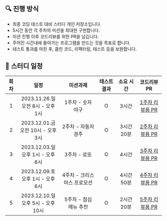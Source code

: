 ## 🔍 진행 방식

- 최종 코딩 테스트 대비 스터디 개인 저장소입니다.
- 5시간 동안 각 주차의 미션을 최대한 구현합니다.
- 미션 진행 이후 코드리뷰를 위한 PR을 남깁니다.
- 주어진 시간내에 돌아가는 프로그램을 만드는 것을 목표로 합니다.
- 테스트 통과를 마친 후, 클린 코드, 리팩터링, 테스트 등을 보완합니다.

## 📮 스터디 일정

| 회차 |                  일정                  |          미션과제           | 테스트 결과 | 소요 시간  |                                  코드리뷰 PR                                  |
| :--: | :------------------------------------: | :-------------------------: | :---------: | :--------: | :---------------------------------------------------------------------------: |
|  1   | 2023.11.26.일<br> 오전 8시 - 오후 1시  |      1주차 - 숫자 야구      |      O      |   3시간    | [1주차 리뷰용 PR](https://github.com/nincoding/practice-5hour-mission/pull/1) |
|  2   | 2023.12.01.금<br> 오전 10시 - 오후 3시 |     2주차 - 자동차 경주     |      O      | 3시간 20분 | [2주차 리뷰용 PR](https://github.com/nincoding/practice-5hour-mission/pull/2) |
|  3   | 2023.12.03.일<br> 오후 1시 - 오후 6시  |        3주차 - 로또         |      O      |   4시간    | [3주차 리뷰용 PR](https://github.com/nincoding/practice-5hour-mission/pull/3) |
|  4   | 2023.12.09.토<br> 오후 1시 - 오후 6시  | 4주차 - 크리스마스 프로모션 |      O      | 4시간50분  | [4주차 리뷰용 PR](https://github.com/nincoding/practice-5hour-mission/pull/4) |
|  5   | 2023.12.10.일<br> 오후 5시 - 오후 10시 |   5주차 - 점심 메뉴 추천    |      O      | 2시간20분  | [5주차 리뷰용 PR](https://github.com/nincoding/practice-5hour-mission/pull/5) |
